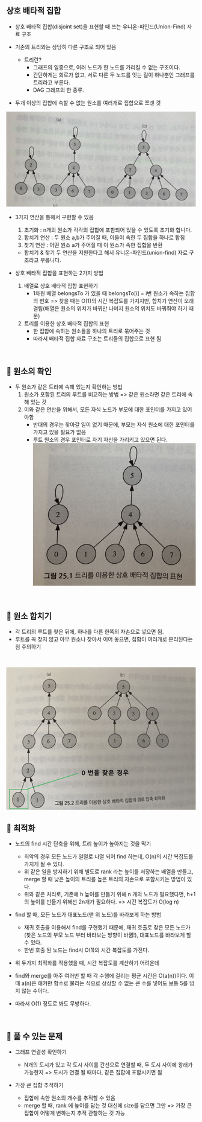 상호 배타적 집합
-
* 상호 배타적 집합(disjoint set)을 표현할 때 쓰는 유니온-파인드(Union-Find) 자료 구조
* 기존의 트리와는 상당히 다른 구조로 되어 있음
    * 트리란?  
        * 그래프의 일종으로, 여러 노드가 한 노드를 가리킬 수 없는 구조이다. 
        * 간단하게는 회로가 없고, 서로 다른 두 노드를 잇는 길이 하나뿐인 그래프를 트리라고 부른다.
        * DAG 그래프의 한 종류.
        
* 두개 이상의 집합에 속할 수 없는 원소를 여러개로 집합으로 쪼갠 것

![](./disjoint_set_1.jpg)

* 3가지 연산을 통해서 구현할 수 있음
    1. 초기화 : n개의 원소가 각각의 집합에 포함되어 있을 수 있도록 초기화 합니다.
    2. 합치기 연산 : 두 원소 a,b가 주어질 때, 이들이 속한 두 집합을 하나로 합침
    3. 찾기 연산 : 어떤 원소 a가 주어질 때 이 원소가 속한 집합을 반환
    * 합치기 & 찾기 두 연산을 지원한다고 해서 유니온-파인드(union-find) 자료 구조라고 부릅니다.

* 상호 배타적 집합을 표현하는 2가지 방법
    1. 배열로 상호 배타적 집합 표현하기
        * 1차원 배열 belongsTo 가 있을 때 belongsTo[i] = i번 원소가 속하는 집합의 번호
        => 찾을 때는 O(1)의 시간 복잡도를 가지지만, 합치기 연산이 오래걸림(배열은 원소의 위치가 바뀌만 나머지 원소의 위치도 바꿔줘야 하기 때문)
    2. 트리를 이용한 상호 배타적 집합의 표현 
        * 한 집합에 속하는 원소들을 하나의 트리로 묶어주는 것
        * 따라서 배타적 집합 자료 구조는 트리들의 집합으로 표현 됨


<br/>

📌 원소의 확인
-
* 두 원소가 같은 트리에 속해 있는지 확인하는 방법
    1. 원소가 포함된 트리의 루트를 비교하는 방법 => 같은 원소라면 같은 트리에 속해 있는 것
    2. 이와 같은 연산을 위해서, 모든 자식 노드가 부모에 대한 포인터를 가지고 있어야함
        * 반대의 경우는 찾아갈 일이 없기 때문에, 부모는 자식 원소에 대한 포인터를 가지고 있을 필요가 없음
        * 루트 원소의 경우 포인터로 자기 자신을 가리키고 있으면 된다.
![](./disjoint_set_2.jpg)

<br/>

📌 원소 합치기
-
* 각 트리의 루트를 찾은 뒤에, 하나를 다른 한쪽의 자손으로 넣으면 됨.
* 루트를 꼭 찾지 않고 아무 원소나 찾아서 이어 놓으면, 집합이 여러개로 분리된다는 점 주의하기


<br/>

![](./disjoint_set_3.jpg)

📌 최적화
-
* 노드의 find 시간 단축을 위해, 트리 높이가 높아지는 것을 막기
    * 최악의 경우 모든 노드가 일렬로 나열 되어 find 하는데, O(n)의 시간 복잡도를 가지게 될 수 있다.
    * 위 같은 일을 방지하기 위해 별도로 rank 라는 높이를 저장하는 배열을 만들고, merge 할 때 낮은 높이의 트리를 높은 트리의 자손으로 포함시키는 방법이 있다.
    * 위와 같은 처리로, 기존에 h 높이를 만들기 위해 n 개의 노드가 필요했다면, h+1 의 높이를 만들기 위해선 2n개가 필요하다. => 시간 복잡도가 O(log n)

* find 할 때, 모든 노드가 대표노드(맨 위 노드)를 바라보게 하는 방법
    * 재귀 호출을 이용해서 find를 구현했기 때문에, 재귀 호출로 찾은 모든 노드가(찾은 노드의 부모 노드 부터 바라보는 방향이 바뀜!), 대표노드를 바라보게 할 수 있다.
    * 한번 호출 된 노드는 find시 O(1)의 시간 복잡도를 가진다.
    
* 위 두가지 최적화를 적용했을 때, 시간 복잡도를 계산하기 어려운데
* find와 merge를 아주 여러번 할 때 각 수행에 걸리는 평균 시간은 O(a(n))이다. 이때 a(n)은 애커만 함수로 불리는 식으로 상상할 수 없는 큰 수를 넣어도 보통 5를 넘지 않는 수이다.
* 따라서 O(1) 정도로 봐도 무방하다.



<br/>


📌 풀 수 있는 문제
-
* 그래프 연결성 확인하기
    * N개의 도시가 있고 각 도시 사이를 간선으로 연결할 때, 두 도시 사이에 왕래가 가능한지 => 도시가 연결 될 때마다, 같은 집합에 포함시키면 됨

* 가장 큰 집합 추적하기
    * 집합에 속한 원소의 개수를 추적할 수 있음
    * merge 할 때, rank 에 높이를 담는 것 대신에 size를 담으면 그만 => 가장 큰 집합이 어떻게 변하는지 추적 관찰하는 것 가능
